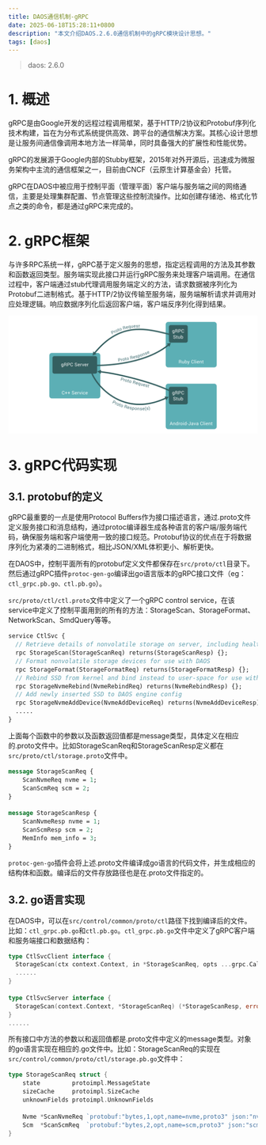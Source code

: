 ```yaml
---
title: DAOS通信机制-gRPC
date: 2025-06-18T15:28:11+0800
description: "本文介绍DAOS.2.6.0通信机制中的gRPC模块设计思想。"
tags: [daos]
---
```


> daos:           2.6.0

# 1. 概述
gRPC是由Google开发的远程过程调用框架，基于HTTP/2协议和Protobuf序列化技术构建，旨在为分布式系统提供高效、跨平台的通信解决方案。其核心设计思想是让服务间通信像调用本地方法一样简单，同时具备强大的扩展性和性能优势。

gRPC的发展源于Google内部的Stubby框架，2015年对外开源后，迅速成为微服务架构中主流的通信框架之一，目前由CNCF（云原生计算基金会）托管。

gRPC在DAOS中被应用于控制平面（管理平面）客户端与服务端之间的网络通信，主要是处理集群配置、节点管理这些控制流操作。比如创建存储池、格式化节点之类的命令，都是通过gRPC来完成的。

# 2. gRPC框架
与许多RPC系统一样，gRPC基于定义服务的思想，指定远程调用的方法及其参数和函数返回类型。服务端实现此接口并运行gRPC服务来处理客户端调用。在通信过程中，客户端通过stub代理调用服务端定义的方法，请求数据被序列化为Protobuf二进制格式。基于HTTP/2协议传输至服务端，服务端解析请求并调用对应处理逻辑。响应数据序列化后返回客户端，客户端反序列化得到结果。

![gRPC框架](https://raw.githubusercontent.com/henglgh/articles/main/static/images/gRPC.png)


# 3. gRPC代码实现
## 3.1. protobuf的定义
gRPC最重要的一点是使用Protocol Buffers作为接口描述语言，通过.proto文件定义服务接口和消息结构，通过protoc编译器生成各种语言的客户端/服务端代码，确保服务端和客户端使用一致的接口规范。Protobuf协议的优点在于将数据序列化为紧凑的二进制格式，相比JSON/XML体积更小、解析更快。

在DAOS中，控制平面所有的protobuf定义文件都保存在`src/proto/ctl`目录下。然后通过gRPC插件`protoc-gen-go`编译出go语言版本的gRPC接口文件（eg：`ctl_grpc.pb.go、ctl.pb.go`）。

`src/proto/ctl/ctl.proto`文件中定义了一个gRPC control service，在该service中定义了控制平面用到的所有的方法：StorageScan、StorageFormat、NetworkScan、SmdQuery等等。
```proto
service CtlSvc {
  // Retrieve details of nonvolatile storage on server, including health info
  rpc StorageScan(StorageScanReq) returns(StorageScanResp) {};
  // Format nonvolatile storage devices for use with DAOS
  rpc StorageFormat(StorageFormatReq) returns(StorageFormatResp) {};
  // Rebind SSD from kernel and bind instead to user-space for use with DAOS
  rpc StorageNvmeRebind(NvmeRebindReq) returns(NvmeRebindResp) {};
  // Add newly inserted SSD to DAOS engine config
  rpc StorageNvmeAddDevice(NvmeAddDeviceReq) returns(NvmeAddDeviceResp) {};
  .....
}
```

上面每个函数中的参数以及函数返回值都是message类型，具体定义在相应的.proto文件中。比如StorageScanReq和StorageScanResp定义都在`src/proto/ctl/storage.proto`文件中。
```proto
message StorageScanReq {
	ScanNvmeReq nvme = 1;
	ScanScmReq scm = 2;
}

message StorageScanResp {
	ScanNvmeResp nvme = 1;
	ScanScmResp scm = 2;
	MemInfo mem_info = 3;
}
```

`protoc-gen-go`插件会将上述.proto文件编译成go语言的代码文件，并生成相应的结构体和函数。编译后的文件存放路径也是在.proto文件指定的。

## 3.2. go语言实现
在DAOS中，可以在`src/control/common/proto/ctl`路径下找到编译后的文件。比如：`ctl_grpc.pb.go`和`ctl.pb.go`。`ctl_grpc.pb.go`文件中定义了gRPC客户端和服务端接口和数据结构：
```go
type CtlSvcClient interface {
  StorageScan(ctx context.Context, in *StorageScanReq, opts ...grpc.CallOption) (*StorageScanResp, error)
  ......
}

type CtlSvcServer interface {
  StorageScan(context.Context, *StorageScanReq) (*StorageScanResp, error)
}
......
```
所有接口中方法的参数以和返回值都是.proto文件中定义的message类型。对象的go语言实现在相应的.go文件中。比如：StorageScanReq的实现在`src/control/common/proto/ctl/storage.pb.go`文件中：
```go
type StorageScanReq struct {
	state         protoimpl.MessageState
	sizeCache     protoimpl.SizeCache
	unknownFields protoimpl.UnknownFields

	Nvme *ScanNvmeReq `protobuf:"bytes,1,opt,name=nvme,proto3" json:"nvme,omitempty"`
	Scm  *ScanScmReq  `protobuf:"bytes,2,opt,name=scm,proto3" json:"scm,omitempty"`
}
```
